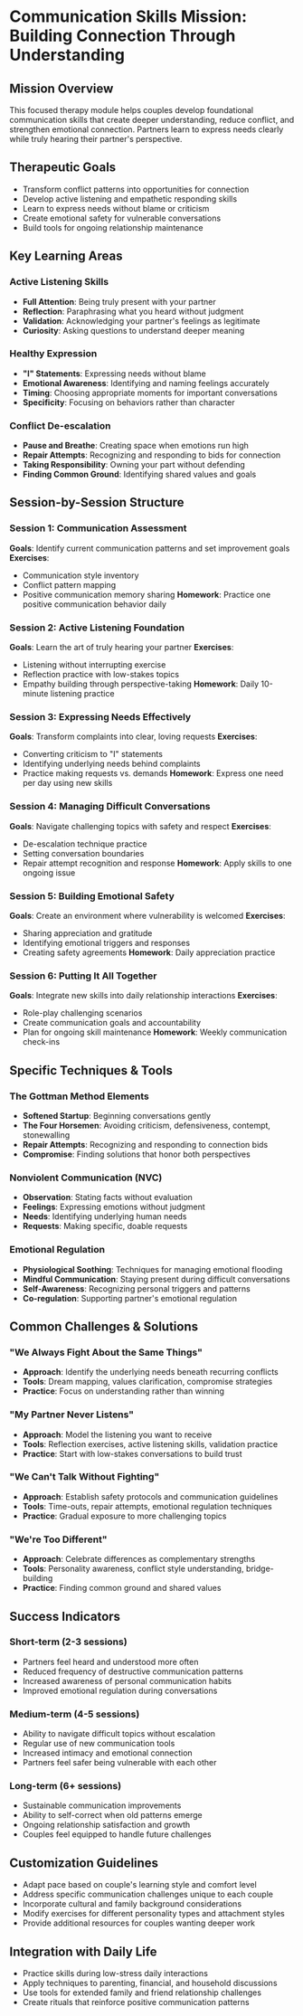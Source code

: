 # Communication Skills Mission: Building Connection Through Understanding

## Mission Overview
This focused therapy module helps couples develop foundational communication skills that create deeper understanding, reduce conflict, and strengthen emotional connection. Partners learn to express needs clearly while truly hearing their partner's perspective.

## Therapeutic Goals
- Transform conflict patterns into opportunities for connection
- Develop active listening and empathetic responding skills
- Learn to express needs without blame or criticism
- Create emotional safety for vulnerable conversations
- Build tools for ongoing relationship maintenance

## Key Learning Areas

### Active Listening Skills
- **Full Attention**: Being truly present with your partner
- **Reflection**: Paraphrasing what you heard without judgment
- **Validation**: Acknowledging your partner's feelings as legitimate
- **Curiosity**: Asking questions to understand deeper meaning

### Healthy Expression
- **"I" Statements**: Expressing needs without blame
- **Emotional Awareness**: Identifying and naming feelings accurately
- **Timing**: Choosing appropriate moments for important conversations
- **Specificity**: Focusing on behaviors rather than character

### Conflict De-escalation
- **Pause and Breathe**: Creating space when emotions run high
- **Repair Attempts**: Recognizing and responding to bids for connection
- **Taking Responsibility**: Owning your part without defending
- **Finding Common Ground**: Identifying shared values and goals

## Session-by-Session Structure

### Session 1: Communication Assessment
**Goals**: Identify current communication patterns and set improvement goals
**Exercises**:
- Communication style inventory
- Conflict pattern mapping
- Positive communication memory sharing
**Homework**: Practice one positive communication behavior daily

### Session 2: Active Listening Foundation
**Goals**: Learn the art of truly hearing your partner
**Exercises**:
- Listening without interrupting exercise
- Reflection practice with low-stakes topics
- Empathy building through perspective-taking
**Homework**: Daily 10-minute listening practice

### Session 3: Expressing Needs Effectively
**Goals**: Transform complaints into clear, loving requests
**Exercises**:
- Converting criticism to "I" statements
- Identifying underlying needs behind complaints
- Practice making requests vs. demands
**Homework**: Express one need per day using new skills

### Session 4: Managing Difficult Conversations
**Goals**: Navigate challenging topics with safety and respect
**Exercises**:
- De-escalation technique practice
- Setting conversation boundaries
- Repair attempt recognition and response
**Homework**: Apply skills to one ongoing issue

### Session 5: Building Emotional Safety
**Goals**: Create an environment where vulnerability is welcomed
**Exercises**:
- Sharing appreciation and gratitude
- Identifying emotional triggers and responses
- Creating safety agreements
**Homework**: Daily appreciation practice

### Session 6: Putting It All Together
**Goals**: Integrate new skills into daily relationship interactions
**Exercises**:
- Role-play challenging scenarios
- Create communication goals and accountability
- Plan for ongoing skill maintenance
**Homework**: Weekly communication check-ins

## Specific Techniques & Tools

### The Gottman Method Elements
- **Softened Startup**: Beginning conversations gently
- **The Four Horsemen**: Avoiding criticism, defensiveness, contempt, stonewalling
- **Repair Attempts**: Recognizing and responding to connection bids
- **Compromise**: Finding solutions that honor both perspectives

### Nonviolent Communication (NVC)
- **Observation**: Stating facts without evaluation
- **Feelings**: Expressing emotions without judgment
- **Needs**: Identifying underlying human needs
- **Requests**: Making specific, doable requests

### Emotional Regulation
- **Physiological Soothing**: Techniques for managing emotional flooding
- **Mindful Communication**: Staying present during difficult conversations
- **Self-Awareness**: Recognizing personal triggers and patterns
- **Co-regulation**: Supporting partner's emotional regulation

## Common Challenges & Solutions

### "We Always Fight About the Same Things"
- **Approach**: Identify the underlying needs beneath recurring conflicts
- **Tools**: Dream mapping, values clarification, compromise strategies
- **Practice**: Focus on understanding rather than winning

### "My Partner Never Listens"
- **Approach**: Model the listening you want to receive
- **Tools**: Reflection exercises, active listening skills, validation practice
- **Practice**: Start with low-stakes conversations to build trust

### "We Can't Talk Without Fighting"
- **Approach**: Establish safety protocols and communication guidelines
- **Tools**: Time-outs, repair attempts, emotional regulation techniques
- **Practice**: Gradual exposure to more challenging topics

### "We're Too Different"
- **Approach**: Celebrate differences as complementary strengths
- **Tools**: Personality awareness, conflict style understanding, bridge-building
- **Practice**: Finding common ground and shared values

## Success Indicators

### Short-term (2-3 sessions)
- Partners feel heard and understood more often
- Reduced frequency of destructive communication patterns
- Increased awareness of personal communication habits
- Improved emotional regulation during conversations

### Medium-term (4-5 sessions)
- Ability to navigate difficult topics without escalation
- Regular use of new communication tools
- Increased intimacy and emotional connection
- Partners feel safer being vulnerable with each other

### Long-term (6+ sessions)
- Sustainable communication improvements
- Ability to self-correct when old patterns emerge
- Ongoing relationship satisfaction and growth
- Couples feel equipped to handle future challenges

## Customization Guidelines
- Adapt pace based on couple's learning style and comfort level
- Address specific communication challenges unique to each couple
- Incorporate cultural and family background considerations
- Modify exercises for different personality types and attachment styles
- Provide additional resources for couples wanting deeper work

## Integration with Daily Life
- Practice skills during low-stress daily interactions
- Apply techniques to parenting, financial, and household discussions
- Use tools for extended family and friend relationship challenges
- Create rituals that reinforce positive communication patterns
